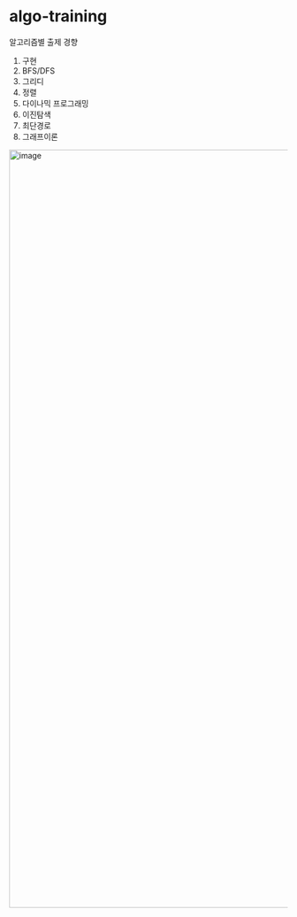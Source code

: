 # algo-training

알고리즘별 출제 경향
1. 구현
2. BFS/DFS
3. 그리디
4. 정렬
5. 다이나믹 프로그래밍
6. 이진탐색
7. 최단경로
8. 그래프이론

<img width="1369" alt="image" src="https://user-images.githubusercontent.com/64149539/172118246-5cc57dab-a5ce-4514-aab9-cb2ff5a5f74e.png">
